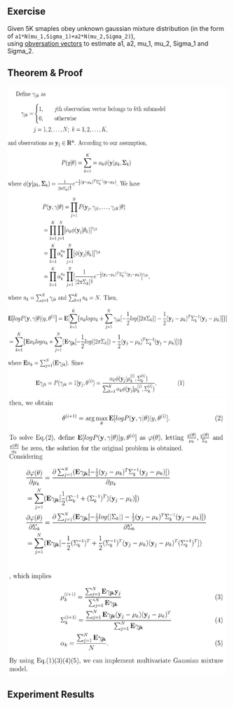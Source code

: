 ## Exercise
Given 5K smaples obey unknown gaussian mixture distribution (in the form of `a1*N(mu_1,Sigma_1)+a2*N(mu_2,Sigma_2)`),  
using [obversation vectors](https://github.com/HolmesShuan/UCAS-Pattern-Recognition/tree/master/Expectation-Maximization/data) to estimate a1, a2, mu_1, mu_2, Sigma_1 and Sigma_2. 

## Theorem & Proof
<img src="./proof1.png" width="612" height="707" />
<img src="./proof2.png" width="500" height="630" />

## Experiment Results
